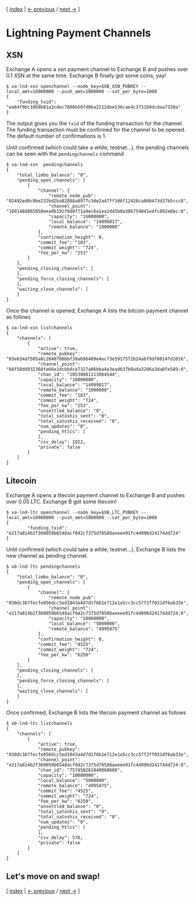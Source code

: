 [ [index](/README.md) | [<- previous](/instructions/LIGHTNING-02-connect.md) / [next ->](/instructions/LIGHTNING-04-swap.md) ]

# Lightning Payment Channels

## XSN

Exchange A opens a xsn payment channel to Exchange B and pushes over 0.1 XSN at the same time. Exchange B finally got some coins, yay!

```shell
$ xa-lnd-xsn openchannel --node_key=$XB_XSN_PUBKEY --local_amt=16000000 --push_amt=1000000 --sat_per_byte=1000
{
	"funding_txid": "ea64f9bc10b9b81a3cdec7806b50fd0ba2212dee536cae4c3731b9dcdaa7320a"
}

```

The output gives you the `txid` of the funding transaction for the channel. The funding transaction must be confirmed for the channel to be opened. The default number of confirmations is 1.

Until confirmed (which could take a while; testnet...), the pending channels can be seen with the `pendingchannels` command

```shell
$ xa-lnd-xsn  pendingchannels
{
    "total_limbo_balance": "0",
    "pending_open_channels": [
        {
            "channel": {
                "remote_node_pub": "02492ed0c9be232bd2ba82888a8977c3de2a47ff3d6f12428ca860473d37b5ccc8",
                "channel_point": "189148d065850eea0b192f0d8f71a9ec6a1ea2d45b0a3067540d1e4fc892e6bc:0",
                "capacity": "16000000",
                "local_balance": "14999817",
                "remote_balance": "1000000"
            },
            "confirmation_height": 0,
            "commit_fee": "183",
            "commit_weight": "724",
            "fee_per_kw": "253"
        }
    ],
    "pending_closing_channels": [
    ],
    "pending_force_closing_channels": [
    ],
    "waiting_close_channels": [
    ]
}
```

Once the channel is opened, Exchange A lists the bitcoin payment channel as follows

```shell
$ xa-lnd-xsn listchannels
{
    "channels": [
        {
            "active": true,
            "remote_pubkey": "03e634d7505a8c2840700bbf38a696409e4ec73e59175f2b24abf9df8014fd2016",
            "channel_point": "b8f58dd932368fe66e1dcbbdce7327a86bba4a3eadb37b0ada3206a3da8fe589:0",
            "chan_id": "20530081113964544",
            "capacity": "16000000",
            "local_balance": "14999817",
            "remote_balance": "1000000",
            "commit_fee": "183",
            "commit_weight": "724",
            "fee_per_kw": "253",
            "unsettled_balance": "0",
            "total_satoshis_sent": "0",
            "total_satoshis_received": "0",
            "num_updates": "0",
            "pending_htlcs": [
            ],
            "csv_delay": 1922,
            "private": false
        }
    ]
}
```



## Litecoin

Exchange A opens a litecoin payment channel to Exchange B and pushes over 0.05 LTC. Exchange B got some litecoin!

```shell
$ xa-lnd-ltc openchannel --node_key=$XB_LTC_PUBKEY --local_amt=10000000 --push_amt=5000000 --sat_per_byte=1000
{
        "funding_txid": "e217a814b2f360050b6548acf042c7375d78588aeeee91fc44096d24174dd724"
}
```

Until confirmed (which could take a while; testnet...), Exchange B lists the new channel as pending channel.
```shell
$ xb-lnd-ltc pendingchannels
{
    "total_limbo_balance": "0",
    "pending_open_channels": [
        {
            "channel": {
                "remote_node_pub": "030dc387fecfe056dcc5ed1043a4d7d1f6b1e712e1a5cc3cc57f2ff031df6ab33e",
                "channel_point": "e217a814b2f360050b6548acf042c7375d78588aeeee91fc44096d24174dd724:0",
                "capacity": "10000000",
                "local_balance": "5000000",
                "remote_balance": "4995475"
            },
            "confirmation_height": 0,
            "commit_fee": "4525",
            "commit_weight": "724",
            "fee_per_kw": "6250"
        }
    ],
    "pending_closing_channels": [
    ],
    "pending_force_closing_channels": [
    ],
    "waiting_close_channels": [
    ]
}
```

Once confirmed, Exchange B lists the litecoin payment channel as follows
```shell
$ xb-lnd-ltc listchannels
{
    "channels": [
        {
            "active": true,
            "remote_pubkey": "030dc387fecfe056dcc5ed1043a4d7d1f6b1e712e1a5cc3cc57f2ff031df6ab33e",
            "channel_point": "e217a814b2f360050b6548acf042c7375d78588aeeee91fc44096d24174dd724:0",
            "chan_id": "757450261840068608",
            "capacity": "10000000",
            "local_balance": "5000000",
            "remote_balance": "4995475",
            "commit_fee": "4525",
            "commit_weight": "724",
            "fee_per_kw": "6250",
            "unsettled_balance": "0",
            "total_satoshis_sent": "0",
            "total_satoshis_received": "0",
            "num_updates": "0",
            "pending_htlcs": [
            ],
            "csv_delay": 576,
            "private": false
        }
    ]
}
```

## Let's move on and swap!

[ [index](/README.md) | [<- previous](/instructions/LIGHTNING-02-connect.md) / [next ->](/instructions/LIGHTNING-04-swap.md) ]
